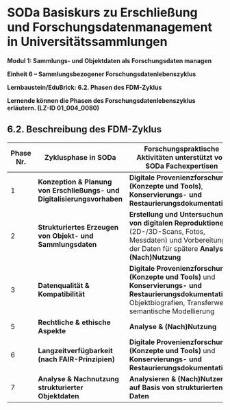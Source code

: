 <!--

author: Canan Hastik 
author: 
email:    
version:  v1
language: DE
lizenz: cc by
modultitel: Modul 1, Teil 1: Sammlungs- und Objektdaten als Forschungsdaten managen
eineit: 5
einheitstitel: Open Science in wissenschaftlichen Universitätssammlungen
lernziele:

icon:     https://raw.githubusercontent.com/chastik/Beratung_Dateityp_Bild/refs/heads/main/SODa-Logo_full.svg
link:     https://raw.githubusercontent.com/chastik/Beratung/refs/heads/main/soda.css

comment:  WissKi SODA OERs

-->

# SODa Basiskurs zu Erschließung und Forschungsdatenmanagement in Universitätssammlungen

**Modul 1: Sammlungs- und Objektdaten als Forschungsdaten managen**

**Einheit 6 – Sammlungsbezogener Forschungsdatenlebenszyklus**

**Lernbaustein/EduBrick: 6.2. Phasen des FDM-Zyklus**

**Lernende können die Phasen des Forschungsdatenlebenszyklus erläutern. (LZ-ID 01\_004\_0080)**


## 6.2. Beschreibung des FDM-Zyklus

| Phase Nr. | Zyklusphase in SODa | Forschungspraktische Aktivitäten unterstützt von SODa Fachexpertisen |
|-----------|-----------------------------------------------------------------------|---------------------|
| 1         | **Konzeption & Planung von Erschließungs- und Digitalisierungsvorhaben** | **Digitale Provenienzforschung (Konzepte und Tools)**, **Konservierungs- und Restaurierungsdokumentation**) |
| 2         | **Strukturiertes Erzeugen von Objekt- und Sammlungsdaten**           | **Erstellung und Untersuchung von digitalen Reproduktionen** (2D-/3D-Scans, Fotos, Messdaten) und Vorbereitung der Daten für spätere **Analyse & (Nach)Nutzung** |
| 3         | **Datenqualität & Kompatibilität**                                   |  **Digitale Provenienzforschung (Konzepte und Tools)** und **Konservierungs- und Restaurierungsdokumentation**: Objektbiografien, Transferwege, semantische Modellierung |
| 5         | **Rechtliche & ethische Aspekte**                                    |  **Analyse & (Nach)Nutzung** |
| 6         | **Langzeitverfügbarkeit (nach FAIR-Prinzipien)**                     |  **Digitale Provenienzforschung (Konzepte und Tools)** und **Konservierungs- und Restaurierungsdokumentation** |
| 7         | **Analyse & Nachnutzung strukturierter Objektdaten**                 | **Analysieren & (Nach)Nutzen auf Basis von strukturierten Daten**  |

